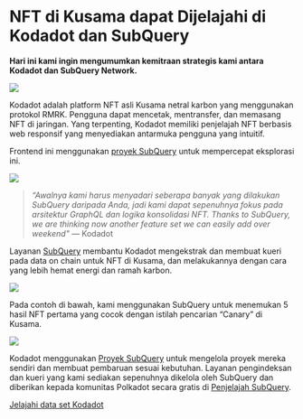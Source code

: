 # NFT di Kusama dapat Dijelajahi di Kodadot dan SubQuery

**Hari ini kami ingin mengumumkan kemitraan strategis kami antara Kodadot dan SubQuery Network.**

![](https://miro.medium.com/max/1400/1*Y4kdG9uEoxrySzb19QKxPg.gif)

Kodadot adalah platform NFT asli Kusama netral karbon yang menggunakan protokol RMRK. Pengguna dapat mencetak, mentransfer, dan memasang NFT di jaringan. Yang terpenting, Kodadot memiliki penjelajah NFT berbasis web responsif yang menyediakan antarmuka pengguna yang intuitif.

Frontend ini menggunakan [proyek SubQuery](https://explorer.subquery.network/subquery/vikiival/magick) untuk mempercepat eksplorasi ini.

![](https://miro.medium.com/max/1400/0*3TdpXjj1iwGNdA3n)

> _“Awalnya kami harus menyadari seberapa banyak yang dilakukan SubQuery daripada Anda, jadi kami dapat sepenuhnya fokus pada arsitektur GraphQL dan logika konsolidasi NFT. Thanks to SubQuery, we are thinking now another feature set we can easily add over weekend"_ — Kodadot

Layanan [SubQuery](https://subquery.network/) membantu Kodadot mengekstrak dan membuat kueri pada data on chain untuk NFT di Kusama, dan melakukannya dengan cara yang lebih hemat energi dan ramah karbon.

![](https://miro.medium.com/max/1400/0*AocvCHVWMsGtH1Oz)

Pada contoh di bawah, kami menggunakan SubQuery untuk menemukan 5 hasil NFT pertama yang cocok dengan istilah pencarian “Canary” di Kusama.

![](https://miro.medium.com/max/1400/0*QTzLpC0D-pYWDngZ)

Kodadot menggunakan [Proyek SubQuery](https://project.subquery.network/) untuk mengelola proyek mereka sendiri dan membuat pembaruan sesuai kebutuhan. Layanan pengindeksan dan kueri yang kami sediakan sepenuhnya dikelola oleh SubQuery dan diberikan kepada komunitas Polkadot secara gratis di [Penjelajah SubQuery](https://explorer.subquery.network/).

[Jelajahi data set Kodadot](https://explorer.subquery.network/subquery/vikiival/magick)
